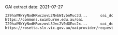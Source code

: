 OAI extract date: 2021-07-27

```
I29haV9kYyNodHRwczovL2NvbW1vbnMuc3d...		oai_dc	https://commons.swinburne.edu.au/oai
I29haV9kYyNodHRwczovL3Jvc2V0dGEuc2x...		oai_dc	https://rosetta.slv.vic.gov.au/oaiprovider/request
```